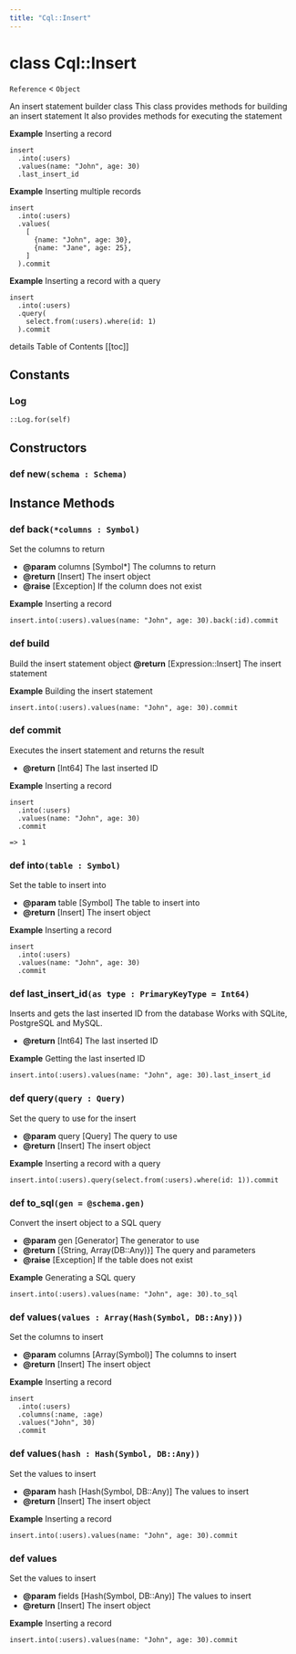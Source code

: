 ```yaml
---
title: "Cql::Insert"
---
```


# class Cql::Insert

`Reference` < `Object`

An insert statement builder class
This class provides methods for building an insert statement
It also provides methods for executing the statement

**Example** Inserting a record

```crystal
insert
  .into(:users)
  .values(name: "John", age: 30)
  .last_insert_id
```

**Example** Inserting multiple records

```crystal
insert
  .into(:users)
  .values(
    [
      {name: "John", age: 30},
      {name: "Jane", age: 25},
    ]
  ).commit
```

**Example** Inserting a record with a query

```crystal
insert
  .into(:users)
  .query(
    select.from(:users).where(id: 1)
  ).commit
```

details Table of Contents
[[toc]]

## Constants

### Log

```crystal
::Log.for(self)
```

## Constructors

### def new`(schema : Schema)`

## Instance Methods

### def back`(*columns : Symbol)`

Set the columns to return

- **@param** columns [Symbol*] The columns to return
- **@return** [Insert] The insert object
- **@raise** [Exception] If the column does not exist

**Example** Inserting a record

```crystal
insert.into(:users).values(name: "John", age: 30).back(:id).commit
```

### def build

Build the insert statement object
**@return** [Expression::Insert] The insert statement

**Example** Building the insert statement

```crystal
insert.into(:users).values(name: "John", age: 30).commit
```

### def commit

Executes the insert statement and returns the result

- **@return** [Int64] The last inserted ID

**Example** Inserting a record

```crystal
insert
  .into(:users)
  .values(name: "John", age: 30)
  .commit

=> 1
```

### def into`(table : Symbol)`

Set the table to insert into

- **@param** table [Symbol] The table to insert into
- **@return** [Insert] The insert object

**Example** Inserting a record

```crystal
insert
  .into(:users)
  .values(name: "John", age: 30)
  .commit
```

### def last_insert_id`(as type : PrimaryKeyType = Int64)`

Inserts and gets the last inserted ID from the database
Works with SQLite, PostgreSQL and MySQL.

- **@return** [Int64] The last inserted ID

**Example** Getting the last inserted ID

```crystal
insert.into(:users).values(name: "John", age: 30).last_insert_id
```

### def query`(query : Query)`

Set the query to use for the insert

- **@param** query [Query] The query to use
- **@return** [Insert] The insert object

**Example** Inserting a record with a query

```crystal
insert.into(:users).query(select.from(:users).where(id: 1)).commit
```

### def to_sql`(gen = @schema.gen)`

Convert the insert object to a SQL query

- **@param** gen [Generator] The generator to use
- **@return** [{String, Array(DB::Any)}] The query and parameters
- **@raise** [Exception] If the table does not exist

**Example** Generating a SQL query

```crystal
insert.into(:users).values(name: "John", age: 30).to_sql
```

### def values`(values : Array(Hash(Symbol, DB::Any)))`

Set the columns to insert

- **@param** columns [Array(Symbol)] The columns to insert
- **@return** [Insert] The insert object

**Example** Inserting a record

```crystal
insert
  .into(:users)
  .columns(:name, :age)
  .values("John", 30)
  .commit
```

### def values`(hash : Hash(Symbol, DB::Any))`

Set the values to insert

- **@param** hash [Hash(Symbol, DB::Any)] The values to insert
- **@return** [Insert] The insert object

**Example** Inserting a record

```crystal
insert.into(:users).values(name: "John", age: 30).commit
```

### def values

Set the values to insert

- **@param** fields [Hash(Symbol, DB::Any)] The values to insert
- **@return** [Insert] The insert object

**Example** Inserting a record

```crystal
insert.into(:users).values(name: "John", age: 30).commit
```
